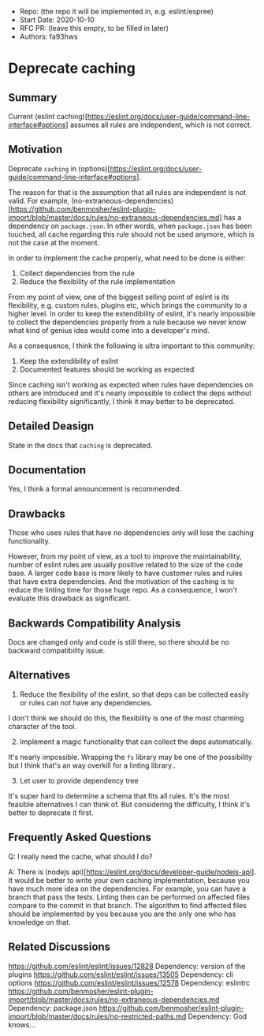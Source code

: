 - Repo: (the repo it will be implemented in, e.g. eslint/espree)
- Start Date: 2020-10-10
- RFC PR: (leave this empty, to be filled in later)
- Authors: fa93hws

# Deprecate caching

## Summary
Current (eslint caching)[https://eslint.org/docs/user-guide/command-line-interface#options] assumes all rules are independent, which is not correct.

## Motivation
Deprecate `caching` in (options)[https://eslint.org/docs/user-guide/command-line-interface#options].

The reason for that is the assumption that all rules are independent is not valid.
For example, (no-extraneous-dependencies)[https://github.com/benmosher/eslint-plugin-import/blob/master/docs/rules/no-extraneous-dependencies.md] has a dependency on `package.json`.
In other words, when `package.json` has been touched, all cache regarding this rule should not be used anymore, which is not the case at the moment.

In order to implement the cache properly, what need to be done is either:
1. Collect dependencies from the rule
2. Reduce the flexibility of the rule implementation

From my point of view, one of the biggest selling point of eslint is its flexibility, e.g. custom rules, plugins etc, which brings the community to a higher level.
In order to keep the extendibility of eslint, it's nearly impossible to collect the dependencies properly from a rule because we never know what kind of genius idea would come into a developer's mind.

As a consequence, I think the following is ultra important to this community:
1. Keep the extendibility of eslint
2. Documented features should be working as expected

Since caching isn't working as expected when rules have dependencies on others are introduced and it's nearly impossible to collect the deps without reducing flexibility significantly, I think it may better to be deprecated.


## Detailed Deasign
State in the docs that `caching` is deprecated.

## Documentation
Yes, I think a formal announcement is recommended.

## Drawbacks
Those who uses rules that have no dependencies only will lose the caching functionality.

However, from my point of view, as a tool to improve the maintainability, number of eslint rules are usually positive related to the size of the code base.
A larger code base is more likely to have customer rules and rules that have extra dependencies.
And the motivation of the caching is to reduce the linting time for those huge repo.
As a consequence, I won't evaluate this drawback as significant.


## Backwards Compatibility Analysis
Docs are changed only and code is still there, so there should be no backward compatibility issue.

## Alternatives
1. Reduce the flexibility of the eslint, so that deps can be collected easily or rules can not have any dependencies.

I don't think we should do this, the flexibility is one of the most charming character of the tool.

2. Implement a magic functionality that can collect the deps automatically.

It's nearly impossible. Wrapping the `fs` library may be one of the possibility but I think that's an way overkill for a linting library..

3. Let user to provide dependency tree

It's super hard to determine a schema that fits all rules. It's the most feasible alternatives I can think of. But considering the difficulty, I think it's better to deprecate it first.

## Frequently Asked Questions
Q: I really need the cache, what should I do?

A: There is (nodejs api)[https://eslint.org/docs/developer-guide/nodejs-api]. It would be better to write your own caching implementation, because you have much more idea on the dependencies.
For example, you can have a branch that pass the tests.
Linting then can be performed on affected files compare to the commit in that branch.
The algorithm to find affected files should be implemented by you because you are the only one who has knowledge on that.


## Related Discussions
https://github.com/eslint/eslint/issues/12828 Dependency: version of the plugins
https://github.com/eslint/eslint/issues/13505 Dependency: cli options
https://github.com/eslint/eslint/issues/12578 Dependency: eslintrc
https://github.com/benmosher/eslint-plugin-import/blob/master/docs/rules/no-extraneous-dependencies.md Dependency: package.json
https://github.com/benmosher/eslint-plugin-import/blob/master/docs/rules/no-restricted-paths.md Dependency: God knows...
